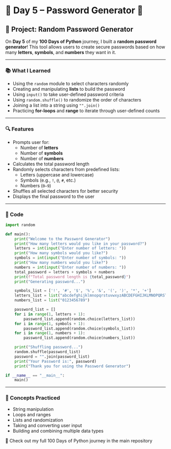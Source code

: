 
# 📅 Day 5 – Password Generator 🔐

## 🔧 Project: Random Password Generator

On **Day 5** of my **100 Days of Python** journey, I built a **random password generator**! This tool allows users to create secure passwords based on how many **letters**, **symbols**, and **numbers** they want in it.

---

### 📚 What I Learned

- Using the `random` module to select characters randomly
- Creating and manipulating **lists** to build the password
- Using `input()` to take user-defined password criteria
- Using `random.shuffle()` to randomize the order of characters
- Joining a list into a string using `"".join()`
- Practicing **for-loops** and **range** to iterate through user-defined counts

---

### 🔍 Features

- Prompts user for:
  - Number of **letters**
  - Number of **symbols**
  - Number of **numbers**
- Calculates the total password length
- Randomly selects characters from predefined lists:
  - Letters (uppercase and lowercase)
  - Symbols (e.g., `!`, `@`, `#`, etc.)
  - Numbers (`0–9`)
- Shuffles all selected characters for better security
- Displays the final password to the user

---

### 🧾 Code

```python
import random

def main():
    print("Welcome to the Password Generator")
    print("How many letters would you like in your password?")
    letters = int(input("Enter number of letters: "))
    print("How many symbols would you like?")
    symbols = int(input("Enter number of symbols: "))   
    print("How many numbers would you like?")
    numbers = int(input("Enter number of numbers: "))
    total_password = letters + symbols + numbers
    print(f"Total password length is {total_password}")
    print("Generating password...")

    symbols_list = ['!', '#', '$', '%', '&', '(', ')', '*', '+']
    letters_list = list("abcdefghijklmnopqrstuvwxyzABCDEFGHIJKLMNOPQRSTUVWXYZ")
    numbers_list = list("0123456789")

    password_list = []
    for i in range(1, letters + 1):
        password_list.append(random.choice(letters_list))
    for i in range(1, symbols + 1):
        password_list.append(random.choice(symbols_list))
    for i in range(1, numbers + 1):
        password_list.append(random.choice(numbers_list))

    print("Shuffling password...")
    random.shuffle(password_list)
    password = "".join(password_list)
    print("Your Password is:", password) 
    print("Thank you for using the Password Generator")

if __name__ == "__main__":
    main()
```

---
### 🧠 Concepts Practiced

- String manipulation
- Loops and ranges
- Lists and randomization
- Taking and converting user input
- Building and combining multiple data types


📍 Check out my full 100 Days of Python journey in the main repository 